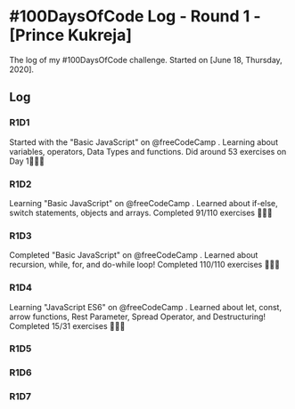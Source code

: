 # #100DaysOfCode Log - Round 1 - [Prince Kukreja]

The log of my #100DaysOfCode challenge. Started on [June 18, Thursday, 2020].

## Log

### R1D1 
Started with the "Basic JavaScript" on @freeCodeCamp
.
Learning about variables, operators, Data Types and functions.
Did around 53 exercises on Day 1👨🏻‍💻

### R1D2
Learning "Basic JavaScript" on @freeCodeCamp
.
Learned about if-else, switch statements, objects and arrays.
Completed 91/110 exercises 👨🏻‍💻

### R1D3
Completed "Basic JavaScript" on @freeCodeCamp
.
Learned about recursion, while, for, and do-while loop!
Completed 110/110 exercises 👨🏻‍💻

### R1D4
Learning "JavaScript ES6" on @freeCodeCamp
.
Learned about let, const, arrow functions, Rest Parameter, Spread Operator, and Destructuring!
Completed 15/31 exercises 👨🏻‍💻

### R1D5


### R1D6


### R1D7